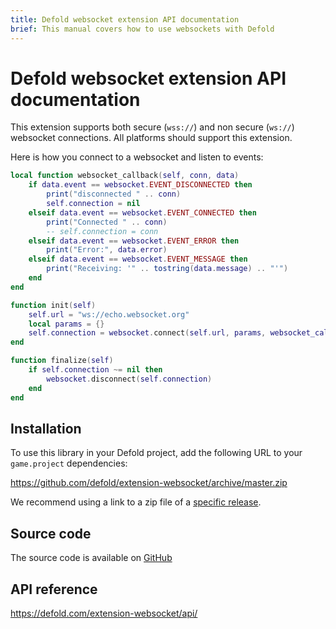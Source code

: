 ```yaml
---
title: Defold websocket extension API documentation
brief: This manual covers how to use websockets with Defold
---
```


# Defold websocket extension API documentation

This extension supports both secure (`wss://`) and non secure (`ws://`) websocket connections.
All platforms should support this extension.


Here is how you connect to a websocket and listen to events:

```lua
local function websocket_callback(self, conn, data)
    if data.event == websocket.EVENT_DISCONNECTED then
        print("disconnected " .. conn)
        self.connection = nil
    elseif data.event == websocket.EVENT_CONNECTED then
        print("Connected " .. conn)
        -- self.connection = conn
    elseif data.event == websocket.EVENT_ERROR then
        print("Error:", data.error)
    elseif data.event == websocket.EVENT_MESSAGE then
        print("Receiving: '" .. tostring(data.message) .. "'")
    end
end

function init(self)
    self.url = "ws://echo.websocket.org"
    local params = {}
    self.connection = websocket.connect(self.url, params, websocket_callback)
end

function finalize(self)
    if self.connection ~= nil then
        websocket.disconnect(self.connection)
    end
end
```


## Installation
To use this library in your Defold project, add the following URL to your `game.project` dependencies:

https://github.com/defold/extension-websocket/archive/master.zip

We recommend using a link to a zip file of a [specific release](https://github.com/defold/extension-websocket/releases).


## Source code

The source code is available on [GitHub](https://github.com/defold/extension-websocket)

## API reference

https://defold.com/extension-websocket/api/